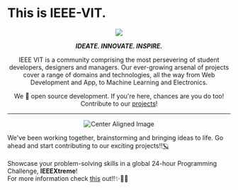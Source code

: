 
# This is IEEE-VIT.



<p align="center">
  <img src="https://github.com/IEEE-VIT/.github/blob/Feb22/profile/IEEE%20Space.png">
</p>

<p align="center">
<b><i>IDEATE. INNOVATE. INSPIRE.</i></b>
</p>

<p align="center">
IEEE VIT is a community comprising the most persevering of student developers, designers and managers. Our ever-growing arsenal of projects cover a range of domains and technologies, all the way from Web Development and App, to Machine Learning and Electronics. 
</p>
<p align="center">
We 💙 open source development. If you're here, chances are you do too! Contribute to our <a href="https://github.com/orgs/IEEE-VIT/repositories">projects</a>!
</p>

-----------------------------------------------------------------

<p align="center">
  <img src="https://media.giphy.com/media/v1.Y2lkPTc5MGI3NjExYm9odzU4NTlib2x5cHA0bWEwcXJ6M3Fxano5OXd4eDVyZ2dxem5tYyZlcD12MV9pbnRlcm5hbF9naWZfYnlfaWQmY3Q9Zw/AC4ncZp0zV7seSfU9y/giphy.gif" alt="Center Aligned Image" />
</p>


We've been working together, brainstorming and bringing ideas to life. Go ahead and start contributing to our exciting projects!!<a href="https://youtu.be/nn_0zPAfyo8">🪐</a>
<br><br>
Showcase your problem-solving skills in a global 24-hour Programming Challenge, <b>IEEEXtreme</b>!
<br>
For more information check <a href="https://ieeextreme.org/">this</a> out!!✨🧑‍🚀

<p align="center">

</p>

